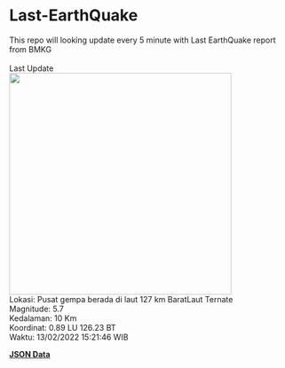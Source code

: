 # Last-EarthQuake
This repo will looking update every 5 minute with Last EarthQuake report from BMKG
<br>
<br>
Last Update
<br>
<img src="https://ews.bmkg.go.id/TEWS/data/20220213152146.mmi.jpg" width="400"/>
<br>
Lokasi: Pusat gempa berada di laut 127 km BaratLaut Ternate <br>
Magnitude: 5.7 <br>
Kedalaman: 10 Km <br>
Koordinat: 0.89 LU 126.23 BT <br>
Waktu: 13/02/2022 15:21:46 WIB <br>

<a href="./data/data.json">**JSON Data**</a>
